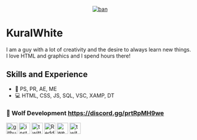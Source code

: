 <p align="center"><a href="https://ibb.co/y4QGHX5"><img src="https://i.ibb.co/GH5Bz0k/ban.png" alt="ban" border="0"></a></p>

# KuralWhite
I am a guy with a lot of creativity and the desire to always learn new things. I love HTML and graphics
and I spend hours there!

## Skills and Experience
* 📱 PS, PR, AE, ME
* 💻 HTML, CSS, JS, SQL, VSC, XAMP, DT

### 🚀 Wolf Development https://discord.gg/prtRpMH9we

<a href="https://github.com/https://github.com/KuralWhite"><img src="https://camo.githubusercontent.com/bf4b11af389d1e0caf625c40c274ba71464727c43579e48f512112694888eb62/68747470733a2f2f63646e2e6a7364656c6976722e6e65742f6e706d2f73696d706c652d69636f6e7340332e302e312f69636f6e732f6769746875622e737667" alt="github" height="30" data-canonical-src="https://cdn.jsdelivr.net/npm/simple-icons@3.0.1/icons/github.svg" style="max-width: 100%;"></a>  <a href="https://www.instagram.com/kuralwhite/" rel="nofollow"><img src="https://camo.githubusercontent.com/aecaf87326884e8b0466bb799265a13fee7586246ebda3e066cb7fad82a1fd23/68747470733a2f2f63646e2e6a7364656c6976722e6e65742f6e706d2f73696d706c652d69636f6e7340332e302e312f69636f6e732f696e7374616772616d2e737667" alt="instagram" height="30" data-canonical-src="https://cdn.jsdelivr.net/npm/simple-icons@3.0.1/icons/instagram.svg" style="max-width: 100%;"></a>  <a href="https://twitter.com/Kuralwhite" rel="nofollow"><img src="https://camo.githubusercontent.com/c58e07fb34a45fd051183258b5860608dd86ac98dd151d0522e0575966082b88/68747470733a2f2f63646e2e6a7364656c6976722e6e65742f6e706d2f73696d706c652d69636f6e7340332e302e312f69636f6e732f747769747465722e737667" alt="twitter" height="30" data-canonical-src="https://cdn.jsdelivr.net/npm/simple-icons@3.0.1/icons/twitter.svg" style="max-width: 100%;"></a>  <a href="https://www.reddit.com/user/KuralWhite" rel="nofollow"><img src="https://camo.githubusercontent.com/2162bc9dfcd9866b5e076ee667878afec0a51265597d12f238612607f6104a4a/68747470733a2f2f63646e2e6a7364656c6976722e6e65742f6e706d2f73696d706c652d69636f6e7340332e302e312f69636f6e732f7265646469742e737667" alt="Reddit" height="30" data-canonical-src="https://cdn.jsdelivr.net/npm/simple-icons@3.0.1/icons/reddit.svg" style="max-width: 100%;"></a>  <a href="https://discord.gg/EP9apZgAVR" rel="nofollow"><img src="https://camo.githubusercontent.com/f2e89c2f8cca655cf69fffc7e21706a2f26cdfe8b72196f5c5e063eead1186a9/68747470733a2f2f63646e2e6a7364656c6976722e6e65742f6e706d2f73696d706c652d69636f6e7340332e302e312f69636f6e732f69636c6f75642e737667" alt="website" height="30" data-canonical-src="https://cdn.jsdelivr.net/npm/simple-icons@3.0.1/icons/icloud.svg" style="max-width: 100%;"></a>  <a href="https://www.twitch.tv/kuralwhite" rel="nofollow"><img src="https://camo.githubusercontent.com/71dc63007779b788e0693440c818a66e9f42e4cb1f9f8f08e60f8b522ba00e0e/68747470733a2f2f63646e2e6a7364656c6976722e6e65742f6e706d2f73696d706c652d69636f6e7340332e302e312f69636f6e732f7477697463682e737667" alt="twitch" height="30" data-canonical-src="https://cdn.jsdelivr.net/npm/simple-icons@3.0.1/icons/twitch.svg" style="max-width: 100%;"></a> 

